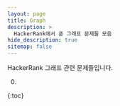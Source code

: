 ```yaml
---
layout: page
title: Graph
description: >
  HackerRank에서 푼 그래프 문제들 모음
hide_description: true
sitemap: false
---
```

HackerRank 그래프 관련 문제들입니다.

0. 
{:toc}
